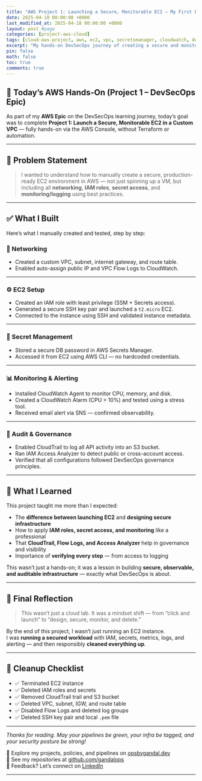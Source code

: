 ```yaml
---
title: "AWS Project 1: Launching a Secure, Monitorable EC2 — My First DevSecOps Lab"
date: 2025-04-18 00:00:00 +0000
last_modified_at: 2025-04-18 00:00:00 +0000
layout: post #page
categories: [project-aws-cloud]
tags: [cloud-aws-project, aws, ec2, vpc, secretsmanager, cloudwatch, devsecops, monitoring, iam]
excerpt: "My hands-on DevSecOps journey of creating a secure and monitorable EC2 environment in AWS, with IAM, Secrets Manager, CloudWatch, CloudTrail, and cleanup."
pin: false
math: false
toc: true
comments: true
---
```


## 🔶 Today’s AWS Hands-On (Project 1 – DevSecOps Epic)

As part of my **AWS Epic** on the DevSecOps learning journey, today’s goal was to complete **Project 1: Launch a Secure, Monitorable EC2 in a Custom VPC** — fully hands-on via the AWS Console, without Terraform or automation.

---

## 🚩 Problem Statement

> I wanted to understand how to manually create a secure, production-ready EC2 environment in AWS — not just spinning up a VM, but including all **networking**, **IAM roles**, **secret access**, and **monitoring/logging** using best practices.

---

## ✅ What I Built

Here’s what I manually created and tested, step by step:

### 🔹 Networking
- Created a custom VPC, subnet, internet gateway, and route table.  
- Enabled auto-assign public IP and VPC Flow Logs to CloudWatch.

---

### ⚙️ EC2 Setup
- Created an IAM role with least privilege (SSM + Secrets access).  
- Generated a secure SSH key pair and launched a `t2.micro` EC2.  
- Connected to the instance using SSH and validated instance metadata.

---

### 🔐 Secret Management
- Stored a secure DB password in AWS Secrets Manager.  
- Accessed it from EC2 using AWS CLI — no hardcoded credentials.

---

### 📊 Monitoring & Alerting
- Installed CloudWatch Agent to monitor CPU, memory, and disk.  
- Created a CloudWatch Alarm (CPU > 10%) and tested using a stress tool.  
- Received email alert via SNS — confirmed observability.

---

### 📜 Audit & Governance
- Enabled CloudTrail to log all API activity into an S3 bucket.  
- Ran IAM Access Analyzer to detect public or cross-account access.  
- Verified that all configurations followed DevSecOps governance principles.

---

## 🌱 What I Learned

This project taught me more than I expected:

- The **difference between launching EC2** and **designing secure infrastructure**  
- How to apply **IAM roles, secret access, and monitoring** like a professional  
- That **CloudTrail, Flow Logs, and Access Analyzer** help in governance and visibility  
- Importance of **verifying every step** — from access to logging

This wasn’t just a hands-on; it was a lesson in building **secure, observable, and auditable infrastructure** — exactly what DevSecOps is about.

---

## 🧠 Final Reflection

> This wasn’t just a cloud lab. It was a mindset shift — from “click and launch” to “design, secure, monitor, and delete.”

By the end of this project, I wasn’t just running an EC2 instance.  
I was **running a secured workload** with IAM, secrets, metrics, logs, and alerting — and then responsibly **cleaned everything up**.

---

## 🧹 Cleanup Checklist

- ✅ Terminated EC2 instance  
- ✅ Deleted IAM roles and secrets  
- ✅ Removed CloudTrail trail and S3 bucket  
- ✅ Deleted VPC, subnet, IGW, and route table  
- ✅ Disabled Flow Logs and deleted log groups  
- ✅ Deleted SSH key pair and local `.pem` file

---

*Thanks for reading. May your pipelines be green, your infra be tagged, and your security posture be strong!*

🔗 Explore my projects, policies, and pipelines on [opsbygandal.dev](https://www.opsbygandal.dev)  
📁 See my repositories at [github.com/gandalops](https://github.com/gandalops?tab=repositories)  
🔄 Feedback? Let’s connect on [LinkedIn](https://www.linkedin.com/)

---
